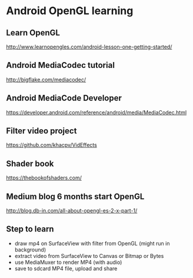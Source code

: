 Android OpenGL learning
==========

Learn OpenGL
----------
http://www.learnopengles.com/android-lesson-one-getting-started/

Android MediaCodec tutorial
----------
http://bigflake.com/mediacodec/

Android MediaCode Developer
----------
https://developer.android.com/reference/android/media/MediaCodec.html

Filter video project
----------
https://github.com/khacpv/VidEffects

Shader book
----------
https://thebookofshaders.com/

Medium blog 6 months start OpenGL
----------
http://blog.db-in.com/all-about-opengl-es-2-x-part-1/

Step to learn
----------

* draw mp4 on SurfaceView with filter from OpenGL (might run in background)
* extract video from SurfaceView to Canvas or Bitmap or Bytes
* use MediaMuxer to render MP4 (with audio)
* save to sdcard MP4 file, upload and share